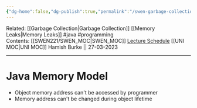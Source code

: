```yaml
---
{"dg-home":false,"dg-publish":true,"permalink":"/swen-garbage-collection/","dgPassFrontmatter":true}
---
```


Related: [[Garbage Collection\|Garbage Collection]] [[Memory Leaks\|Memory Leaks]] #java #programming  
Contents: [[SWEN221/SWEN_MOC\|SWEN_MOC]]
[Lecture Schedule](https://ecs.wgtn.ac.nz/Courses/SWEN221_2023T1/LectureSchedule)
[[UNI MOC\|UNI MOC]]
Hamish Burke || 27-03-2023
***

# Java Memory Model
- Object memory address can't be accessed by programmer
- Memory address can't be changed during object lifetime


